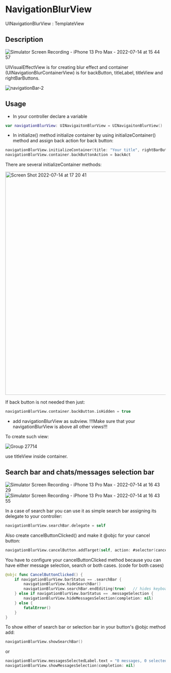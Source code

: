 # NavigationBlurView
UINavigationBlurView : TemplateView

## Description

![Simulator Screen Recording - iPhone 13 Pro Max - 2022-07-14 at 15 44 57](https://user-images.githubusercontent.com/72404363/178982281-5763ad9c-5bf5-42d7-a12b-261955460ce7.gif)


UIVisualEffectView is for creating blur effect and container (UINavigationBlurContainerView) is for backButton, titleLabel, titleView and rightBarButtons.


![navigationBar-2](https://user-images.githubusercontent.com/72404363/178979094-fc45a045-c218-4e39-89e8-b1c5869931ad.jpg)


## Usage

- In your controller declare a variable
```swift
var navigationBlurView: UINavigaitonBlurView = UINavigaitonBlurView()
```



- In initialize() method initialize container by using initializeContainer() method and assign back action for back button:
```swift
navigationBlurView.initializeContainer(title: "Your title", rightBarButtons: [Your buttons], buttonsSize: CGSize())
navigationBlurView.container.backButtonAction = backAct
```

There are several initializeContainer methods:

<img width="700" alt="Screen Shot 2022-07-14 at 17 20 41" src="https://user-images.githubusercontent.com/72404363/178981116-0515d7ca-9a42-4165-ad2a-4a09b9cd3125.png">

If back button is not needed then just:
```swift
navigationBlurView.container.backButton.isHidden = true
```

- add navigationBlurView as subview.
!!!Make sure that your navigationBlurView is above all other views!!!

To create such view:

![Group 27714](https://user-images.githubusercontent.com/72404363/178982447-82f70adc-b712-4bfa-afd8-f3cb91793fe0.jpg)

use titleView inside container.

## Search bar and chats/messages selection bar

![Simulator Screen Recording - iPhone 13 Pro Max - 2022-07-14 at 16 43 29](https://user-images.githubusercontent.com/72404363/178983925-c0804b4f-3a6e-480a-880d-0e1613cf2279.gif)
![Simulator Screen Recording - iPhone 13 Pro Max - 2022-07-14 at 16 43 55](https://user-images.githubusercontent.com/72404363/178983940-aedb54d7-71e4-44a9-99c4-84befdd37eeb.gif)


In a case of search bar you can use it as simple search bar assigning its delegate to your controller:
```swift
navigationBlurView.searchBar.delegate = self
```

Also create cancelButtonClicked() and make it @objc for your cancel button:
```swift
navigationBlurView.cancelButton.addTarget(self, action: #selector(cancelButtonClicked), for: .touchUpInside)
```

You have to configure your cancelButtonClicked method because you can have either message selection, search or both cases.
(code for both cases)

```swift
@objc func CancelButtonClicked() {
    if navigationBlurView.barStatus == .searchBar {
        navigationBlurView.hideSearchBar()
        navigationBlurView.searchBar.endEditing(true)   // hides keyboard
    } else if navigationBlurView.barStatus == .messageSelection {
        navigationBlurView.hideMessagesSelection(completion: nil)
    } else {
        fatalError()
    }
}
```

To show either of search bar or selection bar in your button's @objc method add:

```swift
navigationBlurView.showSearchBar()
```

or

```swift
navigationBlurView.messagesSelectedLabel.text = "0 messages, 0 selected"
navigationBlurView.showMessagesSelection(completion: nil)
```


